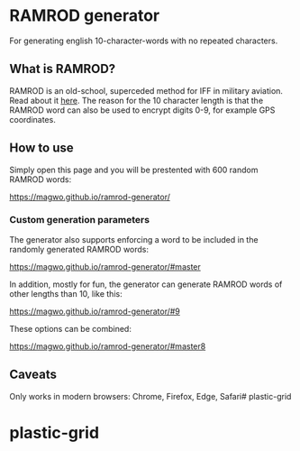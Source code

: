 # RAMROD generator

For generating english 10-character-words with no repeated characters.

## What is RAMROD?

RAMROD is an old-school, superceded method for IFF in military aviation. Read about it [here](http://lafayette24sqn.free.fr/2013TLW/DOCumentation_files/2013%2006%2020%20SPINS%20TLW%202013%20CH1.pdf). The reason for the 10 character length is that the RAMROD word can also be used to encrypt digits 0-9, for example GPS coordinates.


## How to use

Simply open this page and you will be prestented with 600 random RAMROD words:

https://magwo.github.io/ramrod-generator/


### Custom generation parameters

The generator also supports enforcing a word to be included in the randomly generated RAMROD words:

https://magwo.github.io/ramrod-generator/#master


In addition, mostly for fun, the generator can generate RAMROD words of other lengths than 10, like this:

https://magwo.github.io/ramrod-generator/#9


These options can be combined:

https://magwo.github.io/ramrod-generator/#master8



## Caveats

Only works in modern browsers: Chrome, Firefox, Edge, Safari# plastic-grid
# plastic-grid
